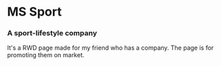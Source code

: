 # MS Sport
### A sport-lifestyle company

It's a RWD page made for my friend who has a company. The page is for promoting them on market.
